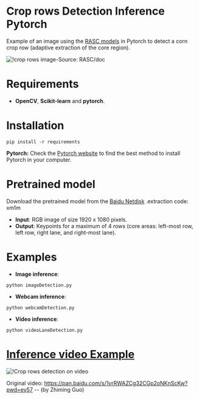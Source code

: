 # Crop rows Detection Inference Pytorch
Example of an image using the [RASC models](https://github.com/) in Pytorch to detect a corn crop row (adaptive extraction of the core region).

![!crop rows](https://github.com/xiapming123/RCASC/blob/main/roadmap.png)
image-Source: RASC/doc

# Requirements

 * **OpenCV**, **Scikit-learn** and **pytorch**. 
 
# Installation
```
pip install -r requirements

```
**Pytorch:** Check the [Pytorch website](https://pytorch.org/) to find the best method to install Pytorch in your computer.

# Pretrained model
Download the pretrained model from the [Baidu Netdisk](https://pan.baidu.com/s/1PaIxvx_twgHaCC6OjF3ivA) .extraction code: xm1m 

 * **Input**: RGB image of size 1920 x 1080 pixels.
 * **Output**: Keypoints for a maximum of 4 rows (core areas: left-most row, left row, right lane, and right-most lane).
 
# Examples

 * **Image inference**:
 
 ```
 python imageDetection.py 
 ```
 
  * **Webcam inference**:
 
 ```
 python webcamDetection.py
 ```
 
  * **Video inference**:
 
 ```
 python videoLaneDetection.py
 ```
 
 # [Inference video Example](https://pan.baidu.com/s/1yrRWAZCg32CGp2oNKnScKw?pwd=ey57) 
 ![!Crop rows detection on video](https://github.com/ibaiGorordo/Ultrafast-Lane-Detection-Inference-Pytorch-/blob/main/doc/img/ction.gif)
 
 Original video: https://pan.baidu.com/s/1yrRWAZCg32CGp2oNKnScKw?pwd=ey57 -- (by Zhiming Guo)
 
